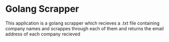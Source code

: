 # Golang Scrapper

This application is a golang scrapper which recieves a .txt file containing company names and scrappes through each of them and returns the email address of each company recieved
